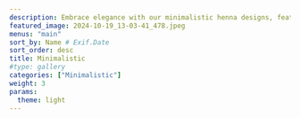 ```yaml
---
description: Embrace elegance with our minimalistic henna designs, featuring clean lines and subtle artistry. Perfect for those who appreciate beauty in simplicity, each piece is thoughtfully crafted to complement your style.
featured_image: 2024-10-19_13-03-41_478.jpeg
menus: "main"
sort_by: Name # Exif.Date
sort_order: desc
title: Minimalistic
#type: gallery
categories: ["Minimalistic"]
weight: 3
params:
  theme: light
---
```

